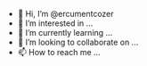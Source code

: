 - 👋 Hi, I’m @ercumentcozer
- 👀 I’m interested in ...
- 🌱 I’m currently learning ...
- 💞️ I’m looking to collaborate on ...
- 📫 How to reach me ...

<!---
ercumentcozer/ercumentcozer is a ✨ special ✨ repository because its `README.md` (this file) appears on your GitHub profile.
You can click the Preview link to take a look at your changes.
--->
